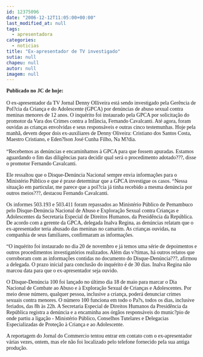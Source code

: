 ```yaml
---
id: 12375096
date: "2006-12-12T11:05:00+00:00"
last_modified_at: null
tags:
  - apresentadora
categories:
  - noticias
title: "Ex-apresentador de TV investigado"
sutia: null
chapeu: null
autor: null
imagem: null
---
```

<p><P><FONT face=Verdana><STRONG>Publicado no JC de hoje:</STRONG><BR><BR>O ex-apresentador da TV Jornal Denny Olliveira está sendo investigado pela Gerência de Pol?cia da Criança e do Adolescente (GPCA) por denúncias de abuso sexual contra meninas menores de 12 anos. O inquérito foi instaurado pela GPCA por solicitação do promotor da Vara dos Crimes contra a Infância, Fernando Cavalcanti. Até agora, foram ouvidas as crianças envolvidas e seus responsáveis e outras cinco testemunhas. Hoje pela manhã, devem depor dois ex-auxiliares de Denny Oliveira: Cristiano dos Santos Costa, Maestro Cristiano, e Eden?lson José Cunha Filho, Na M?dia.<BR><BR>“Recebemos as denúncias e encaminhamos à GPCA para que fossem apuradas. Estamos aguardando o fim das diligências para decidir qual será o procedimento adotado???, disse o promotor Fernando Cavalcanti. </FONT></P></p>
<p><P><FONT face=Verdana>Ele ressaltou que o Disque-Denúncia Nacional sempre envia informações para o Ministério Público e que é praxe determinar que a GPCA investigue os casos. “Nessa situação em particular, me parece que a pol?cia já tinha recebido a mesma denúncia por outros meios???, destacou Fernando Cavalcanti.</FONT></P></p>
<p><P><FONT face=Verdana>Os informes 503.193 e 503.411 foram repassados ao Ministério Público de Pernambuco pelo Disque-Denúncia Nacional de Abuso e Exploração Sexual contra Crianças e Adolescentes da Secretaria Especial de Direitos Humanos, da Presidência da República. De acordo com a gerente da GPCA, delegada Inalva Regina, as denúncias relatam que o ex-apresentador teria abusado das meninas no camarim. As crianças ouvidas, na companhia de seus familiares, confirmaram as informações.</FONT></P></p>
<p><P><FONT face=Verdana>“O inquérito foi instaurado no dia 20 de novembro e já temos uma série de depoimentos e outros procedimentos investigatórios realizados. Além das v?timas, há outros relatos que corroboram com as informações contidas no documento do Disque-Denúncia???, afirmou a delegada. O prazo inicial para conclusão do inquérito é de 30 dias. Inalva Regina não marcou data para que o ex-apresentador seja ouvido.</FONT></P></p>
<p><P><FONT face=Verdana>O Disque-Denúncia 100 foi lançado no último dia 18 de maio para marcar o Dia Nacional de Combate ao Abuso e à Exploração Sexual de Crianças e Adolescentes. Por meio desse número, qualquer pessoa, inclusive a criança, poderá denunciar crimes sexuais contra menores. O número 100 funciona em todo o Pa?s, todos os dias, inclusive feriados, das 8h às 22h. A Secretaria Especial de Direitos Humanos da Presidência da República registra a denúncia e a encaminha aos órgãos responsáveis do munic?pio de onde partiu a ligação - Ministério Público, Conselhos Tutelares e Delegacias Especializadas de Proteção à Criança e ao Adolescente.</FONT></P></p>
<p><P><FONT face=Verdana>A reportagem do Jornal do Commercio tentou entrar em contato com o ex-apresentador várias vezes, ontem, mas ele não foi localizado pelo telefone fornecido pela sua antiga produção.</FONT> </P> </p>
